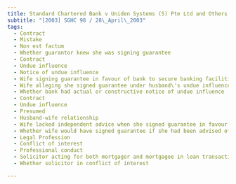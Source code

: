 ```yaml
---
title: Standard Chartered Bank v Uniden Systems (S) Pte Ltd and Others 
subtitle: "[2003] SGHC 98 / 28\_April\_2003"
tags:
  - Contract
  - Mistake
  - Non est factum
  - Whether guarantor knew she was signing guarantee
  - Contract
  - Undue influence
  - Notice of undue influence
  - Wife signing guarantee in favour of bank to secure banking facilities for husband\'s business
  - Wife alleging she signed guarantee under husband\'s undue influence
  - Whether bank had actual or constructive notice of undue influence
  - Contract
  - Undue influence
  - Presumed
  - Husband-wife relationship
  - Wife lacked independent advice when she signed guarantee in favour of bank to secure banking facilities for husband\'s business
  - Whether wife would have signed guarantee if she had been advised of risks involved
  - Legal Profession
  - Conflict of interest
  - Professional conduct
  - Solicitor acting for both mortgagor and mortgagee in loan transaction
  - Whether solicitor in conflict of interest

---
```


